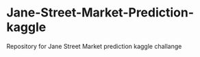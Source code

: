 # Jane-Street-Market-Prediction-kaggle
Repository for Jane Street Market prediction kaggle challange
